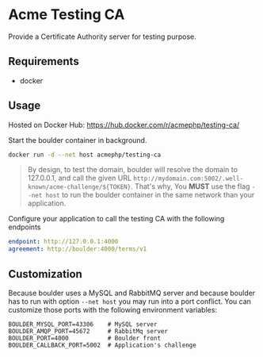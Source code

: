 Acme Testing CA
===============

Provide a Certificate Authority server for testing purpose.

Requirements
------------

- docker

Usage
-----

Hosted on Docker Hub: https://hub.docker.com/r/acmephp/testing-ca/

Start the boulder container in background.

```bash
docker run -d --net host acmephp/testing-ca
```

> By design, to test the domain, boulder will resolve the domain to 127.0.0.1,
and call the given URL `http://mydomain.com:5002/.well-known/acme-challenge/${TOKEN}`.
That's why, You **MUST** use the flag `--net host` to run the boulder container
in the same network than your application.

Configure your application to call the testing CA with the following endpoints

```yaml
endpoint: http://127.0.0.1:4000
agreement: http://boulder:4000/terms/v1
```

Customization
-------------

Because boulder uses a MySQL and RabbitMQ server and because boulder has to
run with option `--net host` you may run into a port conflict. You can customize
those ports with the following environment variables:

```
BOULDER_MYSQL_PORT=43306    # MySQL server
BOULDER_AMQP_PORT=45672     # RabbitMq server
BOULDER_PORT=4000           # Boulder front
BOULDER_CALLBACK_PORT=5002  # Application's challenge
```
